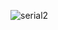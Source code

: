 
![serial2](https://user-images.githubusercontent.com/76923931/226170372-2d08bcc1-460b-47a0-a9b8-9fca079f64fa.png)

